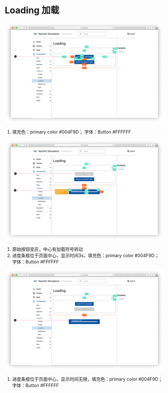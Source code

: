 # Loading 加载

![UI Framework Loading](/docs/imgs/ns_ui_framework/feedback/Loading.png)

1. 填充色：primary color #004F9D； 字体：Button #FFFFFF

![UI Framework Loading 3s](/docs/imgs/ns_ui_framework/feedback/Loading-3s.png)

1. 原始按钮变灰，中心有加载符号转动
2. 进度条框位于页面中心，显示时间3s，填充色：primary color #004F9D； 字体：Button #FFFFFF

![UI Framework Loading Infinite](/docs/imgs/ns_ui_framework/feedback/Loading-Infinite.png)

1. 进度条框位于页面中心，显示时间无限，填充色：primary color #004F9D； 字体：Button #FFFFFF